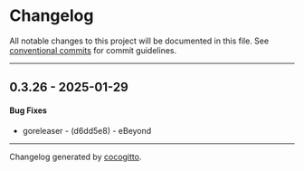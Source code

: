 # Changelog
All notable changes to this project will be documented in this file. See [conventional commits](https://www.conventionalcommits.org/) for commit guidelines.

- - -
## 0.3.26 - 2025-01-29
#### Bug Fixes
- goreleaser - (d6dd5e8) - eBeyond

- - -

Changelog generated by [cocogitto](https://github.com/cocogitto/cocogitto).